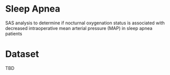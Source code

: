 # Sleep Apnea 
 
SAS analysis to determine if nocturnal oxygenation status is associated with decreased intraoperative mean arterial pressure (MAP) in sleep apnea patients


# Dataset 

TBD

